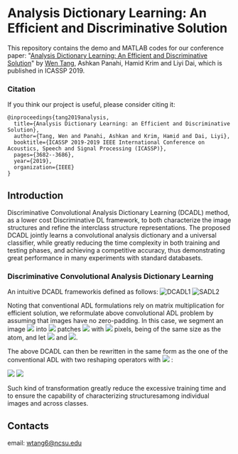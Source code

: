 # Analysis Dictionary Learning: An Efficient and Discriminative Solution
This repository contains the demo and MATLAB codes for our conference paper: "[Analysis Dictionary Learning: An Efficient and Discriminative Solution](https://arxiv.org/abs/1903.03058)" by [Wen Tang](https://research.ece.ncsu.edu/vissta/wen-tang/), Ashkan Panahi, Hamid Krim and Liyi Dai, which is published in ICASSP 2019.

### Citation
If you think our project is useful, please consider citing it:
```
@inproceedings{tang2019analysis,
  title={Analysis Dictionary Learning: an Efficient and Discriminative Solution},
  author={Tang, Wen and Panahi, Ashkan and Krim, Hamid and Dai, Liyi},
  booktitle={ICASSP 2019-2019 IEEE International Conference on Acoustics, Speech and Signal Processing (ICASSP)},
  pages={3682--3686},
  year={2019},
  organization={IEEE}
}
```

## Introduction
Discriminative Convolutional Analysis Dictionary Learning (DCADL) method, as a lower cost Discriminative DL framework, to both characterize the image structures and refine the interclass structure representations. The proposed DCADL jointly learns a convolutional analysis dictionary and a universal classifier, while greatly reducing the time complexity in both training and testing phases, and achieving a competitive accuracy, thus demonstrating great performance in many experiments with standard databasets.

### Discriminative Convolutional Analysis Dictionary Learning
An intuitive DCADL frameworkis defined as follows:
<img src="https://latex.codecogs.com/svg.latex?\arg\min_{\omega_i,u^i_j,W}~\sum_{j=1}^n\sum_{i=1}^{m}\left(\frac{1}{2}\|\omega_i\ast&space;x_j-u^i_j\|^2_2+\lambda_1\|u^i_j\|_1\right)+\frac{\lambda_2}{2}\|Y-W\tilde{U}\|_F^2," title="DCADL1" />
<img src="https://latex.codecogs.com/svg.latex?s.t.~\|\omega_i\|^2_2\leq&space;1;~\forall&space;i=1,\dots,m,~\tilde{U}=\begin{bmatrix}u^1_1&\cdots&u^1_n\\&space;\vdots&\ddots&\vdots\\&space;u^m_1&\cdots&u^m_n\\&space;\end{bmatrix}," title="SADL2" />

Noting that conventional ADL formulations rely on matrix multiplication for efficient solution, we reformulate above convolutional ADL problem by assuming that images have no zero-padding. In this case, we segment an image <img src="https://latex.codecogs.com/svg.latex?x_i"> into <img src="https://latex.codecogs.com/svg.latex?p"> patches <img src="https://latex.codecogs.com/svg.latex?[x_{i_1},\dots,x_{i_p}]"> with <img src="https://latex.codecogs.com/svg.latex?s\times&space;s"> pixels, being of the same size as the atom, and let 
<img src="https://latex.codecogs.com/svg.latex?\bar{X}=[x_{1_1},\dots,x_{1_p},\dots,x_{n_1},\dots,x_{n_p}]&space;\in\mathbb{R}^{s^2\times&space;np}"> and <img src="https://latex.codecogs.com/svg.latex?\bar{U}=\begin{bmatrix}&space;u_{1_1}^1&\cdots&u_{1_p}^1&\cdots&u_{n_1}^1&\cdots&u_{n_p}^1\\&space;\vdots&\ddots&\vdots&\ddots&\vdots&\ddots&\vdots\\&space;u_{1_1}^m&\cdots&u_{1_p}^m&\cdots&u_{n_1}^m&\cdots&u_{n_p}^m\\&space;\end{bmatrix}\in\mathbb{R}^{m\times&space;np}">.

The above DCADL can then be rewritten in the same form as the one of the conventional ADL with two reshaping operators with <img src="https://latex.codecogs.com/svg.latex?U"> :

<img src="https://latex.codecogs.com/svg.latex?\arg\min_{\substack{\Omega,\bar{U},W\\&space;\hat{U},\tilde{U}}}~\frac{1}{2}\|\Omega\bar{X}-\bar{U}\|^2_F+\lambda_1\|\hat{U}\|_1+\frac{\lambda_2}{2}\|Y-W\tilde{U}\|_F^2,">

<img src="https://latex.codecogs.com/svg.latex?s.t.~\|\omega_i\|^2_2\leq&space;1;~\forall&space;i=1,\dots,m,~\hat{U}=\begin{bmatrix}&space;u^1_{1_1}&u^2_{1_1}&\cdots&u^m_{n_1}\\&space;\vdots&\vdots&\ddots&\vdots\\&space;u^1_{1_p}&u^2_{1_p}&\cdots&u^m_{n_p}\\&space;\end{bmatrix},~\tilde{U}=\begin{bmatrix}&space;u^1_{1_1}&\cdots&u^1_{n_1}\\&space;\vdots&\ddots&\vdots\\u^m_{1_p}&\cdots&u^m_{n_p}\\&space;\end{bmatrix}">

Such kind of transformation greatly reduce the excessive training time and to ensure the capability of characterizing structuresamong individual images and across classes.

## Contacts
email: wtang6@ncsu.edu
